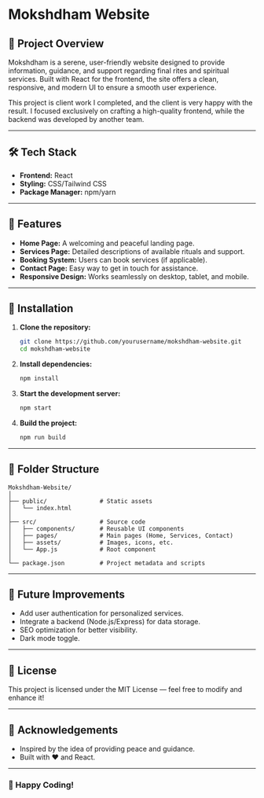 # Mokshdham Website

## 🌟 Project Overview
Mokshdham is a serene, user-friendly website designed to provide information, guidance, and support regarding final rites and spiritual services. Built with React for the frontend, the site offers a clean, responsive, and modern UI to ensure a smooth user experience.

This project is client work I completed, and the client is very happy with the result. I focused exclusively on crafting a high-quality frontend, while the backend was developed by another team.

---

## 🛠️ Tech Stack
- **Frontend:** React
- **Styling:** CSS/Tailwind CSS
- **Package Manager:** npm/yarn

---

## 🎯 Features
- **Home Page:** A welcoming and peaceful landing page.
- **Services Page:** Detailed descriptions of available rituals and support.
- **Booking System:** Users can book services (if applicable).
- **Contact Page:** Easy way to get in touch for assistance.
- **Responsive Design:** Works seamlessly on desktop, tablet, and mobile.

---

## 🚀 Installation

1. **Clone the repository:**
   ```bash
   git clone https://github.com/yourusername/mokshdham-website.git
   cd mokshdham-website
   ```

2. **Install dependencies:**
   ```bash
   npm install
   ```

3. **Start the development server:**
   ```bash
   npm start
   ```

4. **Build the project:**
   ```bash
   npm run build
   ```

---

## 🧩 Folder Structure
```
Mokshdham-Website/
│
├── public/               # Static assets
│   └── index.html        
│
├── src/                  # Source code
│   ├── components/       # Reusable UI components
│   ├── pages/            # Main pages (Home, Services, Contact)
│   ├── assets/           # Images, icons, etc.
│   └── App.js            # Root component
│
└── package.json          # Project metadata and scripts
```

---

## 📌 Future Improvements
- Add user authentication for personalized services.
- Integrate a backend (Node.js/Express) for data storage.
- SEO optimization for better visibility.
- Dark mode toggle.

---

## 📄 License
This project is licensed under the MIT License — feel free to modify and enhance it!

---

## 🙏 Acknowledgements
- Inspired by the idea of providing peace and guidance.
- Built with ❤️ and React.

---

### 🚀 Happy Coding!

